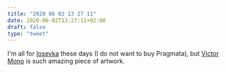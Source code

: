 ```yaml
---
title: "2020 06 02 13 27 11"
date: 2020-06-02T13:27:11+02:00
draft: false
type: "tweet"
---
```


I'm all for [Iosevka](https://github.com/be5invis/iosevka) these days (I do not want to buy Pragmata), but [Victor Mono](https://rubjo.github.io/victor-mono/) is such amazing piece of artwork.
